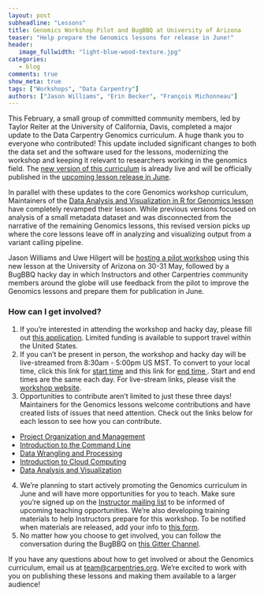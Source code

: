 ```yaml
---
layout: post
subheadline: "Lessons"
title: Genomics Workshop Pilot and BugBBQ at University of Arizona
teaser: "Help prepare the Genomics lessons for release in June!"
header:
   image_fullwidth: "light-blue-wood-texture.jpg"
categories:
   - blog
comments: true
show_meta: true
tags: ["Workshops", "Data Carpentry"]
authors: ["Jason Williams", "Erin Becker", "François Michonneau"]
---
```


This February, a small group of committed community members, led by Taylor Reiter at the University of California, Davis, 
completed a major update to the Data Carpentry Genomics curriculum. A huge thank you to everyone who contributed! This update 
included significant changes to both the data set and the software used for the lessons, modernizing the workshop and keeping it 
relevant to researchers working in the genomics field. The [new version of this curriculum](https://datacarpentry.org/genomics-workshop/) is already live and will be officially published in the [upcoming lesson release in June](https://carpentries.org/blog/2019/05/lesson-release/). 

In parallel with these updates to the core Genomics workshop curriculum, Maintainers of the [Data Analysis and Visualization in R for Genomics lesson](https://datacarpentry.org/genomics-r-intro/) have completely revamped their lesson. While previous versions focused on analysis of a small metadata dataset and was disconnected from the narrative of the remaining Genomics lessons, this revised version picks up where the core lessons leave off in analyzing and visualizing output from a variant calling pipeline. 

Jason Williams and Uwe Hilgert will be [hosting a pilot workshop](https://jasonjwilliamsny.github.io/2019-05-30-uofarizona/) using this new lesson at the University of Arizona on 30-31 May, followed by a BugBBQ hacky day in which Instructors and other Carpentries community members around the globe will use feedback from the pilot to improve the Genomics lessons and prepare them for publication in June. 

### How can I get involved?

1. If you’re interested in attending the workshop and hacky day, please fill out [this application](http://bit.ly/2PBceP7). 
Limited funding is available to support travel within the United States.  
1. If you can’t be present in person, the workshop and hacky day will be live-streamed from 8:30am - 5:00pm US MST. 
To convert to your local time, click this link for 
[start time](https://www.timeanddate.com/worldclock/fixedtime.html?msg=UA+Genomics+Pilot+and+Bug+BBQ&iso=20190530T0830&p1=197&ah=8&am=30)
and this link for [end time ](https://www.timeanddate.com/worldclock/fixedtime.html?iso=20190530T17&p1=197). 
Start and end times are the same each day. For live-stream links, please visit the 
[workshop website](https://jasonjwilliamsny.github.io/2019-05-30-uofarizona/).  
1. Opportunities to contribute aren’t limited to just these three days! Maintainers for the Genomics lessons welcome contributions 
and have created lists of issues that need attention. Check out the links below for each lesson to see how you can contribute.  
  - [Project Organization and Management](https://github.com/datacarpentry/organization-genomics/milestone/1)
  - [Introduction to the Command Line](https://github.com/datacarpentry/shell-genomics/milestone/1)
  - [Data Wrangling and Processing](https://github.com/datacarpentry/wrangling-genomics/milestone/1)
  - [Introduction to Cloud Computing](https://github.com/datacarpentry/cloud-genomics/milestones)
  - [Data Analysis and Visualization](https://github.com/datacarpentry/genomics-r-intro/milestone/1)  
4. We’re planning to start actively promoting the Genomics curriculum in June and will have more opportunities for you to teach. Make sure you’re signed up on the [Instructor mailing list](https://carpentries.topicbox.com/groups/instructors) to be informed of upcoming teaching opportunities. We’re also developing training materials to help Instructors prepare for this workshop. To be notified when materials are released, add your info to [this form](https://forms.gle/ubxK9bApRub62vUE8).  
5. No matter how you choose to get involved, you can follow the conversation during the BugBBQ on [this Gitter Channel](https://gitter.im/data-carpentry/Lobby).

If you have any questions about how to get involved or about the Genomics curriculum, email us at [team@carpentries.org](mailto:team@carpentries.org). We’re excited to work with you on publishing these lessons and making them available to a larger audience!






